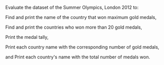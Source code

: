 Evaluate the dataset of the Summer Olympics, London 2012 to:

Find and print the name of the country that won maximum gold medals,

Find and print the countries who won more than 20 gold medals,

Print the medal tally,

Print each country name with the corresponding number of gold medals,

and Print each country's name with the total number of medals won.
